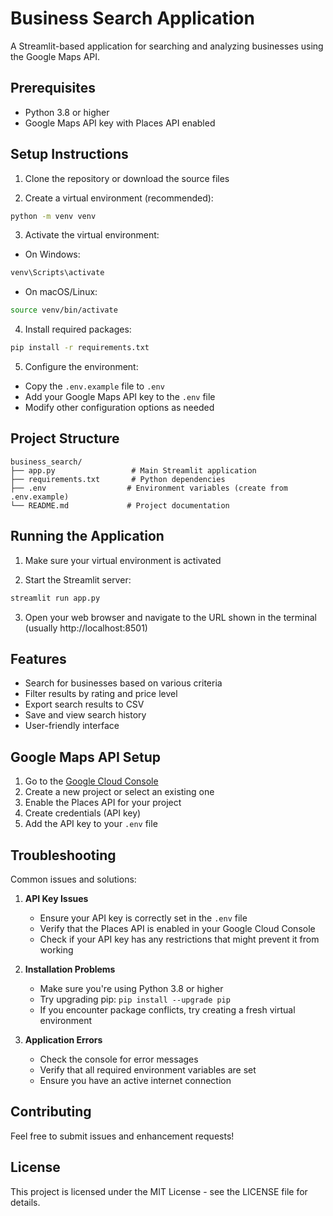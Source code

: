 # Business Search Application

A Streamlit-based application for searching and analyzing businesses using the Google Maps API.

## Prerequisites

- Python 3.8 or higher
- Google Maps API key with Places API enabled

## Setup Instructions

1. Clone the repository or download the source files

2. Create a virtual environment (recommended):
```bash
python -m venv venv
```

3. Activate the virtual environment:
- On Windows:
```bash
venv\Scripts\activate
```
- On macOS/Linux:
```bash
source venv/bin/activate
```

4. Install required packages:
```bash
pip install -r requirements.txt
```

5. Configure the environment:
- Copy the `.env.example` file to `.env`
- Add your Google Maps API key to the `.env` file
- Modify other configuration options as needed

## Project Structure

```
business_search/
├── app.py                 # Main Streamlit application
├── requirements.txt       # Python dependencies
├── .env                  # Environment variables (create from .env.example)
└── README.md             # Project documentation
```

## Running the Application

1. Make sure your virtual environment is activated

2. Start the Streamlit server:
```bash
streamlit run app.py
```

3. Open your web browser and navigate to the URL shown in the terminal (usually http://localhost:8501)

## Features

- Search for businesses based on various criteria
- Filter results by rating and price level
- Export search results to CSV
- Save and view search history
- User-friendly interface

## Google Maps API Setup

1. Go to the [Google Cloud Console](https://console.cloud.google.com/)
2. Create a new project or select an existing one
3. Enable the Places API for your project
4. Create credentials (API key)
5. Add the API key to your `.env` file

## Troubleshooting

Common issues and solutions:

1. **API Key Issues**
   - Ensure your API key is correctly set in the `.env` file
   - Verify that the Places API is enabled in your Google Cloud Console
   - Check if your API key has any restrictions that might prevent it from working

2. **Installation Problems**
   - Make sure you're using Python 3.8 or higher
   - Try upgrading pip: `pip install --upgrade pip`
   - If you encounter package conflicts, try creating a fresh virtual environment

3. **Application Errors**
   - Check the console for error messages
   - Verify that all required environment variables are set
   - Ensure you have an active internet connection

## Contributing

Feel free to submit issues and enhancement requests!

## License

This project is licensed under the MIT License - see the LICENSE file for details.